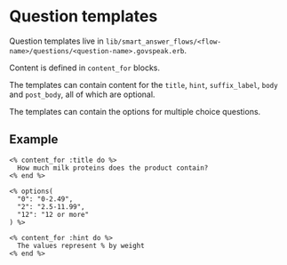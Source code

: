 # Question templates

Question templates live in `lib/smart_answer_flows/<flow-name>/questions/<question-name>.govspeak.erb`.

Content is defined in `content_for` blocks.

The templates can contain content for the `title`, `hint`, `suffix_label`, `body` and `post_body`, all of which are optional.

The templates can contain the options for multiple choice questions.

## Example

```
<% content_for :title do %>
  How much milk proteins does the product contain?
<% end %>

<% options(
  "0": "0-2.49",
  "2": "2.5-11.99",
  "12": "12 or more"
) %>

<% content_for :hint do %>
  The values represent % by weight
<% end %>
```
